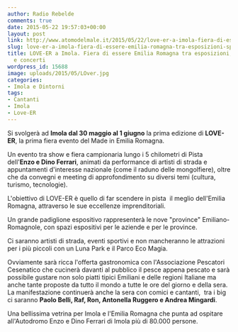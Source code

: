 ```yaml
---
author: Radio Rebelde
comments: true
date: 2015-05-22 19:57:03+00:00
layout: post
link: http://www.atomodelmale.it/2015/05/22/love-er-a-imola-fiera-di-essere-emilia-romagna-tra-esposizioni-spettacoli-e-concerti/
slug: love-er-a-imola-fiera-di-essere-emilia-romagna-tra-esposizioni-spettacoli-e-concerti
title: LOVE-ER a Imola. Fiera di essere Emilia Romagna tra esposizioni, spettacoli
  e concerti
wordpress_id: 15688
image: uploads/2015/05/LOver.jpg
categories:
- Imola e Dintorni
tags:
- Cantanti
- Imola
- Love-ER
---
```


Si svolgerà ad **Imola  dal 30 maggio al 1 giugno** la prima edizione di **LOVE-ER**, la prima fiera evento del Made in Emilia Romagna.

Un evento tra show e fiera campionaria lungo i 5 chilometri di Pista dell'**Enzo e Dino Ferrari**, animati da performance di artisti di strada e appuntamenti d'interesse nazionale (come il raduno delle mongolfiere), oltre che da convegni e meeting di approfondimento su diversi temi (cultura, turismo, tecnologie).

L'obiettivo di LOVE-ER è quello di far scendere in pista  il meglio dell'Emilia Romagna, attraverso le sue eccellenze imprenditoriali.

Un grande padiglione espositivo rappresenterà le nove "province" Emiliano-Romagnole, con spazi espositivi per le aziende e per le province.

Ci saranno artisti di strada, eventi sportivi e non mancheranno le attrazioni per i più piccoli con un Luna Park e il Parco Eco Magia.

Ovviamente sarà ricca l'offerta gastronomica con l'Associazione Pescatori Cesenatico che cucinerà davanti al pubblico il pesce appena pescato e sarà possibile gustare non solo piatti tipici Emiliani e delle regioni Italiane ma anche tante proposte da tutto il mondo a tutte le ore del giorno e della sera. La manifestazione continuerà anche la sera con comici e cantanti,  tra i big ci saranno **Paolo Belli, Raf, Ron, Antonella Ruggero e Andrea Mingardi**.

Una bellissima vetrina per Imola e l'Emilia Romagna che punta ad ospitare all'Autodromo Enzo e Dino Ferrari di Imola più di 80.000 persone.

